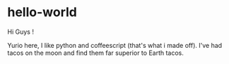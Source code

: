 # hello-world

Hi Guys !

Yurio here, I like python and coffeescript (that's what i made off).
I've had tacos on the moon and find them far superior to Earth tacos.
